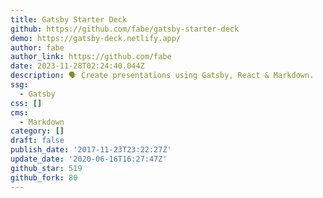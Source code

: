```yaml
---
title: Gatsby Starter Deck
github: https://github.com/fabe/gatsby-starter-deck
demo: https://gatsby-deck.netlify.app/
author: fabe
author_link: https://github.com/fabe
date: 2023-11-28T02:24:40.044Z
description: 🗣 Create presentations using Gatsby, React & Markdown.
ssg:
  - Gatsby
css: []
cms:
  - Markdown
category: []
draft: false
publish_date: '2017-11-23T23:22:27Z'
update_date: '2020-06-16T16:27:47Z'
github_star: 519
github_fork: 80
---
```

